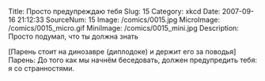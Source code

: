 Title: Просто предупреждаю тебя 
Slug: 15 
Category: xkcd 
Date: 2007-09-16 21:12:33 
SourceNum: 15 
Image: /comics/0015.jpg 
MicroImage: /comics/0015_micro.gif 
MiniImage: /comics/0015_mini.jpg 
Description: Просто подумал, что ты должна знать 

[Парень стоит на динозавре (диплодоке) и держит его за поводья]
Парень: До того как мы начнём беседовать, должен предупредить тебя: я со странностями.

